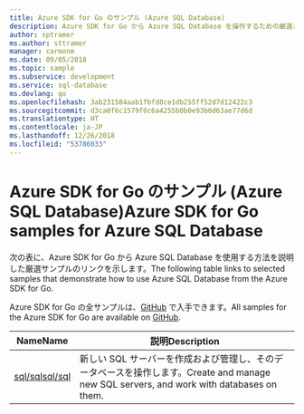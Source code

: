 ```yaml
---
title: Azure SDK for Go のサンプル (Azure SQL Database)
description: Azure SDK for Go から Azure SQL Database を操作するための厳選されたサンプルです。
author: sptramer
ms.author: sttramer
manager: carmonm
ms.date: 09/05/2018
ms.topic: sample
ms.subservice: development
ms.service: sql-database
ms.devlang: go
ms.openlocfilehash: 3ab231584aab1fbfd8ce1db255ff52d7d12422c3
ms.sourcegitcommit: d3ca0f6c1579f0c6a4255b0b0e93b0d63ae77d6d
ms.translationtype: HT
ms.contentlocale: ja-JP
ms.lasthandoff: 12/26/2018
ms.locfileid: "53786033"
---
```

# <a name="azure-sdk-for-go-samples-for-azure-sql-database"></a><span data-ttu-id="ce4c3-103">Azure SDK for Go のサンプル (Azure SQL Database)</span><span class="sxs-lookup"><span data-stu-id="ce4c3-103">Azure SDK for Go samples for Azure SQL Database</span></span>

<span data-ttu-id="ce4c3-104">次の表に、Azure SDK for Go から Azure SQL Database を使用する方法を説明した厳選サンプルのリンクを示します。</span><span class="sxs-lookup"><span data-stu-id="ce4c3-104">The following table links to selected samples that demonstrate how to use Azure SQL Database from the Azure SDK for Go.</span></span>

<span data-ttu-id="ce4c3-105">Azure SDK for Go の全サンプルは、[GitHub](https://github.com/Azure-Samples/azure-sdk-for-go-samples) で入手できます。</span><span class="sxs-lookup"><span data-stu-id="ce4c3-105">All samples for the Azure SDK for Go are available on [GitHub](https://github.com/Azure-Samples/azure-sdk-for-go-samples).</span></span>

| <span data-ttu-id="ce4c3-106">Name</span><span class="sxs-lookup"><span data-stu-id="ce4c3-106">Name</span></span> | <span data-ttu-id="ce4c3-107">説明</span><span class="sxs-lookup"><span data-stu-id="ce4c3-107">Description</span></span> |
|------|-------------|
| [<span data-ttu-id="ce4c3-108">sql/sql</span><span class="sxs-lookup"><span data-stu-id="ce4c3-108">sql/sql</span></span>](https://github.com/Azure-Samples/azure-sdk-for-go-samples/blob/master/sql/sql.go) | <span data-ttu-id="ce4c3-109">新しい SQL サーバーを作成および管理し、そのデータベースを操作します。</span><span class="sxs-lookup"><span data-stu-id="ce4c3-109">Create and manage new SQL servers, and work with databases on them.</span></span> |
